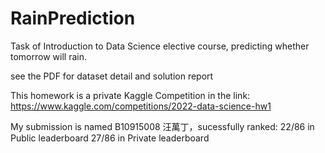 # RainPrediction

Task of Introduction to Data Science elective course, predicting whether tomorrow will rain.

see the PDF for dataset detail and solution report

This homework is a private Kaggle Competition in the link: https://www.kaggle.com/competitions/2022-data-science-hw1

My submission is named B10915008 汪萬丁，sucessfully ranked: 22/86 in Public leaderboard 27/86 in Private leaderboard
